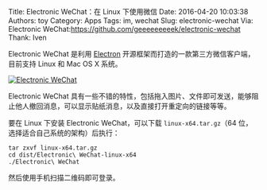 Title: Electronic WeChat：在 Linux 下使用微信
Date: 2016-04-20 10:03:38
Authors: toy
Category: Apps
Tags: im, wechat
Slug: electronic-wechat
Via: Electronic WeChat:https://github.com/geeeeeeeeek/electronic-wechat
Thank: Iven

Electronic WeChat 是利用 [Electron][e] 开源框架而打造的一款第三方微信客户端，目前支持 Linux 和 Mac OS X 系统。

<!-- PELICAN_END_SUMMARY -->

[![Electronic WeChat]({filename}/images/e-wechat.thumb.png)]({filename}/images/e-wechat.png)

Electronic WeChat 具有一些不错的特性，包括拖入图片、文件即可发送，能够阻止他人撤回消息，可以显示贴纸消息，以及直接打开重定向的链接等等。

要在 Linux 下安装 Electronic WeChat，可以下载 `linux-x64.tar.gz`（64
位，选择适合自己系统的架构）后执行：

```
tar zxvf linux-x64.tar.gz
cd dist/Electronic\ WeChat-linux-x64
./Electronic\ WeChat
```

然后使用手机扫描二维码即可登录。

[e]: https://github.com/atom/electron
